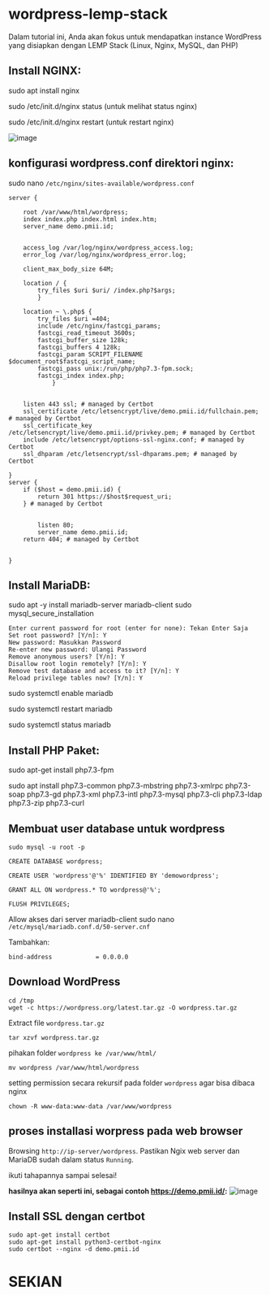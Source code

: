 # wordpress-lemp-stack
Dalam tutorial ini, Anda akan fokus untuk mendapatkan instance WordPress yang disiapkan dengan LEMP Stack (Linux, Nginx, MySQL, dan PHP)


## Install NGINX:
sudo apt install nginx

sudo /etc/init.d/nginx status (untuk melihat status nginx)

sudo /etc/init.d/nginx restart (untuk restart nginx)

![image](https://user-images.githubusercontent.com/71916387/138408203-251328e9-e7f9-47eb-9328-dbf8241ee4d7.png)


## konfigurasi wordpress.conf direktori nginx:
sudo nano `/etc/nginx/sites-available/wordpress.conf`

```
server {

	root /var/www/html/wordpress;
	index index.php index.html index.htm;
	server_name demo.pmii.id;


	access_log /var/log/nginx/wordpress_access.log;
	error_log /var/log/nginx/wordpress_error.log;

	client_max_body_size 64M;

	location / {
		try_files $uri $uri/ /index.php?$args;
		}

	location ~ \.php$ {
		try_files $uri =404;
		include /etc/nginx/fastcgi_params;
		fastcgi_read_timeout 3600s;
		fastcgi_buffer_size 128k;
		fastcgi_buffers 4 128k;
		fastcgi_param SCRIPT_FILENAME $document_root$fastcgi_script_name;
		fastcgi_pass unix:/run/php/php7.3-fpm.sock;
		fastcgi_index index.php;
			}

	
    listen 443 ssl; # managed by Certbot
    ssl_certificate /etc/letsencrypt/live/demo.pmii.id/fullchain.pem; # managed by Certbot
    ssl_certificate_key /etc/letsencrypt/live/demo.pmii.id/privkey.pem; # managed by Certbot
    include /etc/letsencrypt/options-ssl-nginx.conf; # managed by Certbot
    ssl_dhparam /etc/letsencrypt/ssl-dhparams.pem; # managed by Certbot

}
server {
    if ($host = demo.pmii.id) {
        return 301 https://$host$request_uri;
    } # managed by Certbot


        listen 80;
        server_name demo.pmii.id;
    return 404; # managed by Certbot


}

```
## Install MariaDB:
sudo apt -y install mariadb-server mariadb-client
sudo mysql_secure_installation
```
Enter current password for root (enter for none): Tekan Enter Saja
Set root password? [Y/n]: Y
New password: Masukkan Password
Re-enter new password: Ulangi Password
Remove anonymous users? [Y/n]: Y
Disallow root login remotely? [Y/n]: Y
Remove test database and access to it? [Y/n]: Y
Reload privilege tables now? [Y/n]: Y
```
sudo systemctl enable mariadb

sudo systemctl restart mariadb

sudo systemctl status mariadb

## Install PHP Paket:

sudo apt-get install php7.3-fpm

sudo apt install php7.3-common php7.3-mbstring php7.3-xmlrpc php7.3-soap php7.3-gd php7.3-xml php7.3-intl php7.3-mysql php7.3-cli php7.3-ldap php7.3-zip php7.3-curl

## Membuat user database untuk wordpress
```
sudo mysql -u root -p 

CREATE DATABASE wordpress;

CREATE USER 'wordpress'@'%' IDENTIFIED BY 'demowordpress';
  
GRANT ALL ON wordpress.* TO wordpress@'%';

FLUSH PRIVILEGES;
```
Allow akses dari server mariadb-client
sudo nano `/etc/mysql/mariadb.conf.d/50-server.cnf`

Tambahkan:
```
bind-address            = 0.0.0.0
```
## Download WordPress
  ```
  cd /tmp
  wget -c https://wordpress.org/latest.tar.gz -O wordpress.tar.gz
  ```
  
  Extract file `wordpress.tar.gz`
  ```
  tar xzvf wordpress.tar.gz
  ```
  
  pihakan folder `wordpress ke /var/www/html/`
  
  ```
  mv wordpress /var/www/html/wordpress
  ```
  setting permission secara rekursif pada folder `wordpress` agar bisa dibaca nginx
  ```
  chown -R www-data:www-data /var/www/wordpress
  ```
## proses installasi worpress pada web browser
Browsing `http://ip-server/wordpress`. Pastikan Ngix web server dan MariaDB sudah dalam status `Running`.

ikuti tahapannya sampai selesai!

**hasilnya akan seperti ini, sebagai contoh https://demo.pmii.id/:**
![image](https://user-images.githubusercontent.com/71916387/138415893-39cdc552-4291-4cbb-8f02-0f66e6dde010.png)


## Install SSL dengan certbot

```
sudo apt-get install certbot
sudo apt-get install python3-certbot-nginx
sudo certbot --nginx -d demo.pmii.id
```

# SEKIAN
